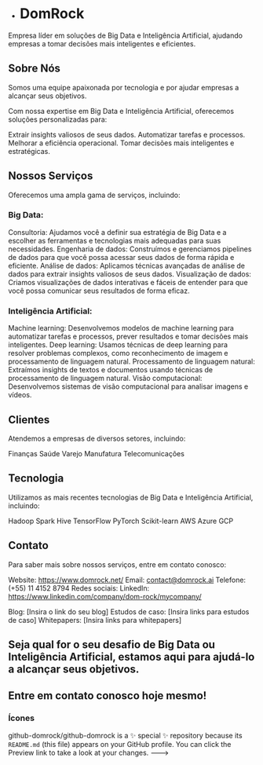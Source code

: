 - # DomRock

Empresa líder em soluções de Big Data e Inteligência Artificial, ajudando empresas a tomar decisões mais inteligentes e eficientes.

## Sobre Nós

Somos uma equipe apaixonada por tecnologia e por ajudar empresas a alcançar seus objetivos.

Com nossa expertise em Big Data e Inteligência Artificial, oferecemos soluções personalizadas para:

Extrair insights valiosos de seus dados.
Automatizar tarefas e processos.
Melhorar a eficiência operacional.
Tomar decisões mais inteligentes e estratégicas.

## Nossos Serviços

Oferecemos uma ampla gama de serviços, incluindo:

### Big Data:

Consultoria: Ajudamos você a definir sua estratégia de Big Data e a escolher as ferramentas e tecnologias mais adequadas para suas necessidades.
Engenharia de dados: Construímos e gerenciamos pipelines de dados para que você possa acessar seus dados de forma rápida e eficiente.
Análise de dados: Aplicamos técnicas avançadas de análise de dados para extrair insights valiosos de seus dados.
Visualização de dados: Criamos visualizações de dados interativas e fáceis de entender para que você possa comunicar seus resultados de forma eficaz.
### Inteligência Artificial:

Machine learning: Desenvolvemos modelos de machine learning para automatizar tarefas e processos, prever resultados e tomar decisões mais inteligentes.
Deep learning: Usamos técnicas de deep learning para resolver problemas complexos, como reconhecimento de imagem e processamento de linguagem natural.
Processamento de linguagem natural: Extraímos insights de textos e documentos usando técnicas de processamento de linguagem natural.
Visão computacional: Desenvolvemos sistemas de visão computacional para analisar imagens e vídeos.
## Clientes

Atendemos a empresas de diversos setores, incluindo:

Finanças
Saúde
Varejo
Manufatura
Telecomunicações
## Tecnologia

Utilizamos as mais recentes tecnologias de Big Data e Inteligência Artificial, incluindo:

Hadoop
Spark
Hive
TensorFlow
PyTorch
Scikit-learn
AWS
Azure
GCP
## Contato

Para saber mais sobre nossos serviços, entre em contato conosco:

Website: https://www.domrock.net/
Email: contact@domrock.ai
Telefone: (+55) 11 4152 8794
Redes sociais:
LinkedIn: https://www.linkedin.com/company/dom-rock/mycompany/

Blog: [Insira o link do seu blog]
Estudos de caso: [Insira links para estudos de caso]
Whitepapers: [Insira links para whitepapers]
## Seja qual for o seu desafio de Big Data ou Inteligência Artificial, estamos aqui para ajudá-lo a alcançar seus objetivos.

## Entre em contato conosco hoje mesmo!

### Ícones
github-domrock/github-domrock is a ✨ special ✨ repository because its `README.md` (this file) appears on your GitHub profile.
You can click the Preview link to take a look at your changes.
--->
